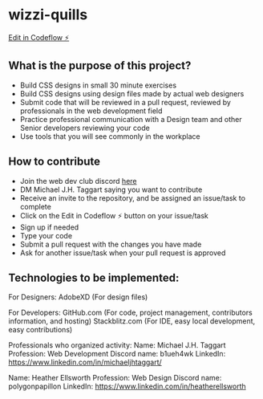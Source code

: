 # wizzi-quills

[Edit in Codeflow ⚡️](https://stackblitz.com/~/github.com/MichaelJHTaggart/wizzi-quills)

## What is the purpose of this project?

 - Build CSS designs in small 30 minute exercises
 - Build CSS designs using design files made by actual web designers
 - Submit code that will be reviewed in a pull request, reviewed by professionals in the web development field
 - Practice professional communication with a Design team and other Senior developers reviewing your code
 - Use tools that you will see commonly in the workplace

## How to contribute

 - Join the web dev club discord [here](https://discord.gg/mPPTAFn5KA)
 - DM Michael J.H. Taggart saying you want to contribute
 - Receive an invite to the repository, and be assigned an issue/task to complete
 - Click on the Edit in Codeflow ⚡️ button on your issue/task
 - Sign up if needed
 - Type your code
 - Submit a pull request with the changes you have made
 - Ask for another issue/task when your pull request is approved

## Technologies to be implemented:

For Designers:
AdobeXD (For design files)

For Developers:
GitHub.com (For code, project management, contributors information, and hosting)
Stackblitz.com (For IDE, easy local development, easy contributions)

Professionals who organized activity:
Name: Michael J.H. Taggart
Profession: Web Development
Discord name: b1ueh4wk
LinkedIn: https://www.linkedin.com/in/michaeljhtaggart/

Name: Heather Ellsworth
Profession: Web Design
Discord name: polygonpapillon
LinkedIn: https://www.linkedin.com/in/heatherellsworth